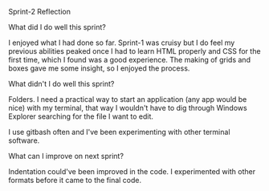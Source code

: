  Sprint-2 Reflection

 What did I do well this sprint?

 I enjoyed what I had done so far. Sprint-1 was cruisy but I do feel my previous abilities peaked once I had to learn HTML properly and CSS for the first time, which I found was a good experience. The making of grids and boxes gave me some insight, so I enjoyed the process.

 What didn't I do well this sprint?

 Folders. I need a practical way to start an application (any app would be nice) with my terminal, that way I wouldn't have to dig through Windows Explorer searching for the file I want to edit. 

 I use gitbash often and I've been experimenting with other terminal software.

 What can I improve on next sprint? 

 Indentation could've been improved in the code. I experimented with other formats before it came to the final code.
